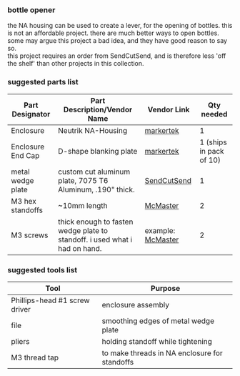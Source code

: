 ### bottle opener
the NA housing can be used to create a lever, for the opening of bottles. 
this is not an affordable project. there are much better ways to open bottles. some may argue this project a bad idea, and they have good reason to say so.  
this project requires an order from SendCutSend, and is therefore less 'off the shelf' than other projects in this collection.  

### suggested parts list  
| Part Designator   | Part Description/Vendor Name | Vendor Link | Qty needed |
|-------------------|------------------------------|-------------|------------|
| Enclosure         | Neutrik NA-Housing           |     [markertek](https://www.markertek.com/product/na-housing/neutrik-na-housing-extrusion-profile-set-for-combination-with-d-shape-connectors)        |       1    |
| Enclosure End Cap | D-shape blanking plate       |   [markertek](https://www.markertek.com/product/dba-bl-10pk/neutrik-dba-bl-10pk-d-series-blank-plate-10-pack)          |      1  (ships in pack of 10)   |
| metal wedge plate  | custom cut aluminum plate, 7075 T6 Aluminum, .190" thick.   |   [SendCutSend](https://sendcutsend.com)          |      1     |
| M3 hex standoffs  | ~10mm length |   [McMaster](https://www.mcmaster.com/93655A009/)|       2    |
| M3 screws  | thick enough to fasten wedge plate to standoff. i used what i had on hand. |   example: [McMaster](https://www.mcmaster.com/94209A356/)|       2    |



### suggested tools list  

| Tool | Purpose |  
| ------------- | ------------- |
| Phillips-head #1 screw driver | enclosure assembly| 
| file | smoothing edges of metal wedge plate |
| pliers | holding standoff while tightening |
| M3 thread tap | to make threads in NA enclosure for standoffs|

